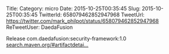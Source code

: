 Title: 
Category: micro
Date: 2015-10-25T00:35:45
Slug: 2015-10-25T00:35:45
TwitterId: 658079462852947968
TweetUrl: https://twitter.com/mark_philpot/status/658079462852947968
ReTweetUser: DaedaFusion

<i class="fa fa-retweet" aria-hidden="true"></i> Release com.daedafusion:security-framework:1.0 [search.maven.org/#artifactdetai…](http://search.maven.org/#artifactdetails%7Ccom.daedafusion%7Csecurity-framework%7C1.0%7Cjar)